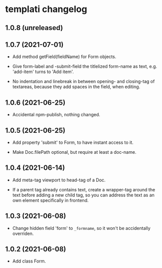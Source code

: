 # templati changelog


## 1.0.8 (unreleased)



## 1.0.7 (2021-07-01)

* Add method getField(fieldName) for Form objects.

* Give form-label and -submit-field the titlelized form-name
  as text, e.g. 'add-item' turns to 'Add item'.

* No indentation and linebreak in between opening- and closing-tag
  of textareas, because they add spaces in the field, when editing.


## 1.0.6 (2021-06-25)

* Accidental npm-publish, nothing changed.

## 1.0.5 (2021-06-25)

* Add property 'submit' to Form, to have instant access to it.

* Make Doc.filePath optional, but require at least a doc-name.

## 1.0.4 (2021-06-14)

* Add meta-tag viewport to head-tag of a Doc.

* If a parent tag already contains text, create a wrapper-tag
  around the text before adding a new child tag, so you can
  address the text as an own element specifically in frontend.

## 1.0.3 (2021-06-08)

* Change hidden field 'form' to `_formname`, so it won't be
  accidentally overriden.

## 1.0.2 (2021-06-08)

* Add class Form.

